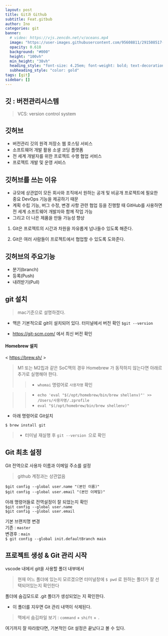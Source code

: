 ```yaml
---
layout: post
title: Git과 Github
subtitle: Feat.gitbub
author: Ino
categories: git
banner:
  # video: https://vjs.zencdn.net/v/oceans.mp4
  image: "https://user-images.githubusercontent.com/95608811/291508517-1966009e-4c10-4089-a793-f3f778f31809.png"
  opacity: 0.618
  background: "#000"
  height: "100vh"
  min_height: "38vh"
  heading_style: "font-size: 4.25em; font-weight: bold; text-decoration: underline"
  subheading_style: "color: gold"
tags: [git]
sidebar: []
---   
```


## 깃 : 버전관리시스템
> VCS: version control system


## 깃허브
* 버전관리 깃의 원격 저장소 웹 호스팅 서비스
* 소프트웨어 개발 활용 소셜 코딩 플랫폼
* 전 세계 개발자를 위한 프로젝트 수행 협업 서비스
* 프로젝트 개발 및 운영 서비스    

## 깃허브를 쓰는 이유
* 규모에 상관없이 모든 회사와 조직에서 원하는 공개 및 비공개 프로젝트에 필요한 중요 DevOps 기능을 제공하기 때문
* 계획 수립 기능, 버그 수정, 변경 사항 관련 협업 등을 진행할 때 GitHub를 사용하면 전 세계 소프트웨어 개발자와 함께 작업 가능  
* 그리고 더 나은 제품을 만들 가능성 향상  

1. Git은 프로젝트의 시간과 차원을 자유롭게 넘나들수 있도록 해준다.    

2. Git은 여러 사람들이 프로젝트에서 협업할 수 있도록 도와준다.   

## 깃허브의 주요기능
* 분기(branch)
* 등록(Push)
* 내려받기(Pull)

## git 설치
> mac기준으로 설명하겠다.

* 맥은 기본적으로 git이 설치되어 있다. 터미널에서 버전 확인 
`$git --version`

* https://git-scm.com/ 에서 최신 버전 확인

#### Homebrew 설치
< https://brew.sh/ >

> M1 또는 M2칩과 같은 SoC맥의 경우 Homebrew 가 동작하지 않는다면 아래르 추가로 실행해야 한다.
>> * `whomai` 명렁어로 `사용자명` 확인  

>> * `echo 'eval "$(/opt/homebrew/bin/brew shellenv)"' >> /Users/사용자명/.zprofile`
>> * `eval "$(/opt/homebrew/bin/brew shellenv)"`

* 아래 명령어로 Git설치

`$ brew install git`
> * 터미널 재실행 후 `git --version `으로 확인


## Git 최초 설정
Git 전역으로 사용자 이름과 이메일 주소를 설정
> github 계정과는 상관없음

`$git config --global user.name "(본인 이름)"`  
`$git config --global user.email "(본인 이메일)"`

아래 명령어들로 전역설정이 잘 되었는지 확인   
`$git config --global user.name`  
`$git config --global user.email`

기본 브랜치명 변경  
기존 : `master`   
변경후 : `main`       
`$ git config --global init.defaultBranch main`

## 프로젝트 생성 & Git 관리 시작

vscode 내에서 git을 사용할 폴더 내부에서    
> 현재 어느 폴더에 있는지 모르겠으면 터미널창에 `$ pwd` 로 원하는 폴더가 잘 선택되어있는지 확인한다    
    
폴더에 숨김모드로 .git 폴더가 생성되었는 지 확인한다.   
* 이 폴더를 지우면 Git 관리 내역이 삭제된다.    
> 맥에서 숨김파일 보기 : `command` + `shift` + `.`

여기까지 잘 따라왔다면, 기본적인 Git 설정은 끝났다고 볼 수 있다.




